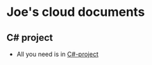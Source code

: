 # Joe's cloud documents

## C# project
  - All you need is in [C#-project](https://github.com/sfpprxy/myhub/tree/master/C%23-project)

